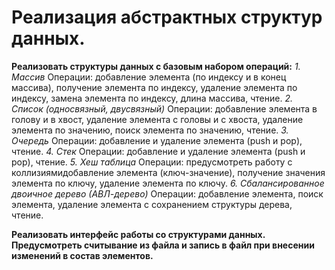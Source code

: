 # Реализация абстрактных структур данных.
**Реализовать структуры данных с базовым набором операций:**
*1. Массив*
Операции: добавление элемента (по индексу и в конец массива), получение элемента по индексу, удаление элемента по индексу, замена элемента по индексу, длина массива, чтение.
*2. Список (односвязный, двусвязный)* 
Операции: добавление элемента в голову и в хвост, удаление элемента с головы и с хвоста, удаление элемента по значению, поиск элемента по значению, чтение.
*3. Очередь* 
Операции: добавление и удаление элемента (push и pop), чтение.
*4. Стек* 
Операции: добавление и удаление элемента (push и pop), чтение.
*5. Хеш таблица* 
Операции: предусмотреть работу с коллизиямидобавление элемента (ключ-значение), получение значения элемента по ключу, удаление элемента по ключу.
*6. Сбалансированное двоичное дерево (АВЛ-дерево)* 
Операции: добавление элемента, поиск элемента, удаление элемента с сохранением структуры дерева, чтение. 
  
**Реализовать интерфейс работы со структурами данных. Предусмотреть считывание из файла и запись в файл при внесении изменений в состав элементов.**
